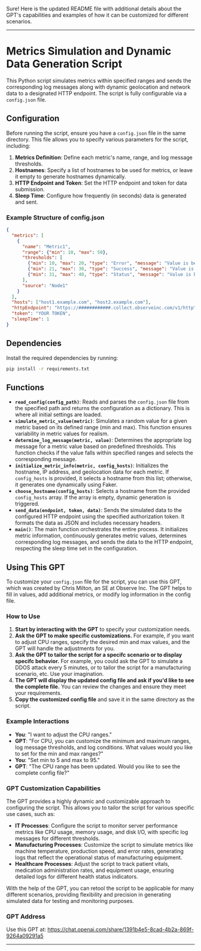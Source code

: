 Sure! Here is the updated README file with additional details about the GPT's capabilities and examples of how it can be customized for different scenarios.

---

# Metrics Simulation and Dynamic Data Generation Script

This Python script simulates metrics within specified ranges and sends the corresponding log messages along with dynamic geolocation and network data to a designated HTTP endpoint. The script is fully configurable via a `config.json` file.

## Configuration

Before running the script, ensure you have a `config.json` file in the same directory. This file allows you to specify various parameters for the script, including:

1. **Metrics Definition**: Define each metric's name, range, and log message thresholds.
2. **Hostnames**: Specify a list of hostnames to be used for metrics, or leave it empty to generate hostnames dynamically.
3. **HTTP Endpoint and Token**: Set the HTTP endpoint and token for data submission.
4. **Sleep Time**: Configure how frequently (in seconds) data is generated and sent.

### Example Structure of config.json
```json
{
  "metrics": [
    {
      "name": "Metric1",
      "range": {"min": 10, "max": 50},
      "thresholds": [
        {"min": 10, "max": 20, "type": "Error", "message": "Value is between 10 and 20 for Metric1"},
        {"min": 21, "max": 30, "type": "Success", "message": "Value is between 21 and 30 for Metric1"},
        {"min": 31, "max": 40, "type": "Status", "message": "Value is between 31 and 40 for Metric1"}
      ],
      "source": "Node1"
    }
  ],
  "hosts": ["host1.example.com", "host2.example.com"],
  "httpEndpoint": "https://############.collect.observeinc.com/v1/http",
  "token": "YOUR TOKEN",
  "sleepTime": 1
}
```

## Dependencies

Install the required dependencies by running:
```sh
pip install -r requirements.txt
```

## Functions

- **`read_config(config_path)`**: Reads and parses the `config.json` file from the specified path and returns the configuration as a dictionary. This is where all initial settings are loaded.
- **`simulate_metric_value(metric)`**: Simulates a random value for a given metric based on its defined range (min and max). This function ensures variability in metric values for realism.
- **`determine_log_message(metric, value)`**: Determines the appropriate log message for a metric value based on predefined thresholds. This function checks if the value falls within specified ranges and selects the corresponding message.
- **`initialize_metric_info(metric, config_hosts)`**: Initializes the hostname, IP address, and geolocation data for each metric. If `config_hosts` is provided, it selects a hostname from this list; otherwise, it generates one dynamically using Faker.
- **`choose_hostname(config_hosts)`**: Selects a hostname from the provided `config_hosts` array. If the array is empty, dynamic generation is triggered.
- **`send_data(endpoint, token, data)`**: Sends the simulated data to the configured HTTP endpoint using the specified authorization token. It formats the data as JSON and includes necessary headers.
- **`main()`**: The main function orchestrates the entire process. It initializes metric information, continuously generates metric values, determines corresponding log messages, and sends the data to the HTTP endpoint, respecting the sleep time set in the configuration.

## Using This GPT

To customize your `config.json` file for the script, you can use this GPT, which was created by Chris Milton, an SE at Observe Inc. The GPT helps to fill in values, add additional metrics, or modify log information in the config file.

### How to Use

1. **Start by interacting with the GPT** to specify your customization needs.
2. **Ask the GPT to make specific customizations.** For example, if you want to adjust CPU ranges, specify the desired min and max values, and the GPT will handle the adjustments for you.
3. **Ask the GPT to tailor the script for a specifc scenario or to display specifc behavior.** For example, you could ask the GPT to simulate a DDOS attack every 5 minutes, or to tailor the script for a manufacturing scenario, etc.  Use your imagination.
4. **The GPT will display the updated config file and ask if you'd like to see the complete file.** You can review the changes and ensure they meet your requirements.
5. **Copy the customized config file** and save it in the same directory as the script.

### Example Interactions
- **You**: "I want to adjust the CPU ranges."
- **GPT**: "For CPU, you can customize the minimum and maximum ranges, log message thresholds, and log conditions. What values would you like to set for the min and max ranges?"
- **You**: "Set min to 5 and max to 95."
- **GPT**: "The CPU range has been updated. Would you like to see the complete config file?"

### GPT Customization Capabilities

The GPT provides a highly dynamic and customizable approach to configuring the script. This allows you to tailor the script for various specific use cases, such as:

- **IT Processes**: Configure the script to monitor server performance metrics like CPU usage, memory usage, and disk I/O, with specific log messages for different thresholds.
- **Manufacturing Processes**: Customize the script to simulate metrics like machine temperature, production speed, and error rates, generating logs that reflect the operational status of manufacturing equipment.
- **Healthcare Processes**: Adjust the script to track patient vitals, medication administration rates, and equipment usage, ensuring detailed logs for different health status indicators.

With the help of the GPT, you can retool the script to be applicable for many different scenarios, providing flexibility and precision in generating simulated data for testing and monitoring purposes.

### GPT Address
Use this GPT at: https://chat.openai.com/share/1391b4e5-8cad-4b2a-869f-9264a09291a5

---
